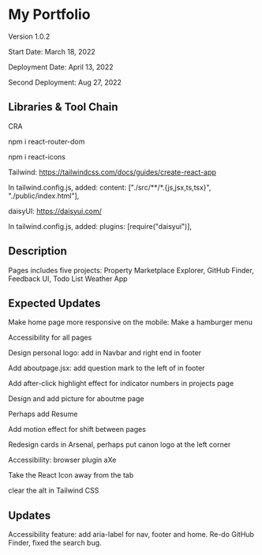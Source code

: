 # My Portfolio

Version 1.0.2

Start Date: March 18, 2022

Deployment Date: April 13, 2022

Second Deployment: Aug 27, 2022

## Libraries & Tool Chain

CRA

npm i react-router-dom

npm i react-icons

Tailwind: https://tailwindcss.com/docs/guides/create-react-app

In tailwind.config.js, added:
content: ["./src/**/*.{js,jsx,ts,tsx}", "./public/index.html"],

daisyUI: https://daisyui.com/

In tailwind.config.js, added:
plugins: [require("daisyui")],

## Description

Pages includes five projects:
Property Marketplace Explorer,
GitHub Finder,
Feedback UI,
Todo List
Weather App

## Expected Updates

Make home page more responsive on the mobile: Make a hamburger menu

Accessibility for all pages

Design personal logo: add in Navbar and right end in footer

Add aboutpage.jsx: add question mark to the left of in footer

Add after-click highlight effect for indicator numbers in projects page

Design and add picture for aboutme page

Perhaps add Resume

Add motion effect for shift between pages

Redesign cards in Arsenal, perhaps put canon logo at the left corner

Accessibility: browser plugin aXe

Take the React Icon away from the tab

clear the alt in Tailwind CSS

## Updates

Accessibility feature: add aria-label for nav, footer and home.
Re-do GitHub Finder, fixed the search bug.
